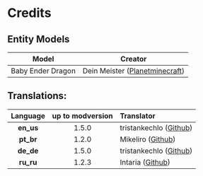 # Credits

## Entity Models
| Model | Creator |
| :---: | :-----: |
|Baby Ender Dragon | Dein Meister ([Planetminecraft](https://www.planetminecraft.com/member/dein_meister/)) |

## Translations:
| Language | up to modversion | Translator |
|:--------:|:----------------:|:-----------|
| **en_us** | 1.5.0 | tristankechlo ([Github](https://github.com/tristankechlo)) |
| **pt_br** | 1.2.0 | Mikeliro ([Github](https://github.com/Mikeliro)) | 
| **de_de** | 1.5.0 | tristankechlo ([Github](https://github.com/tristankechlo)) |
| **ru_ru** | 1.2.3 | Intaria ([Github](https://github.com/Intaria)) |
